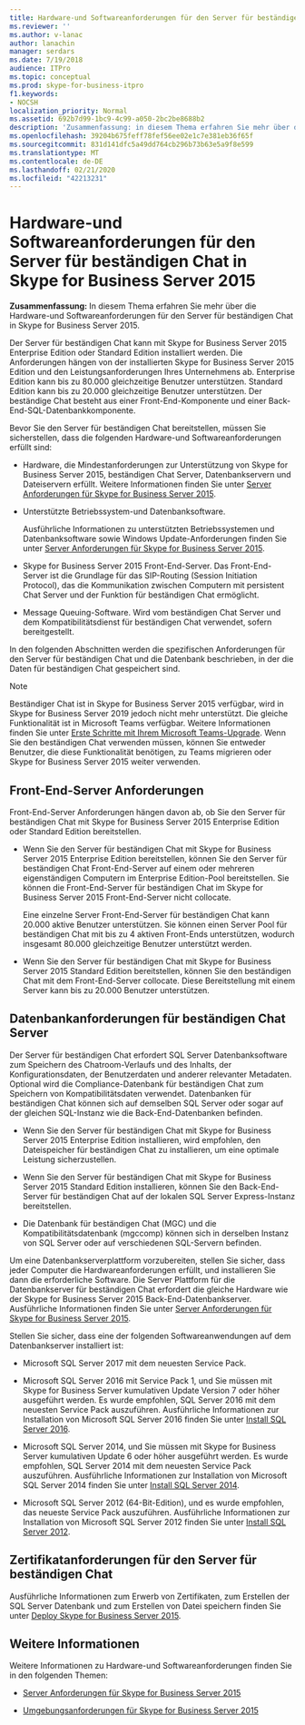 ```yaml
---
title: Hardware-und Softwareanforderungen für den Server für beständigen Chat in Skype for Business Server 2015
ms.reviewer: ''
ms.author: v-lanac
author: lanachin
manager: serdars
ms.date: 7/19/2018
audience: ITPro
ms.topic: conceptual
ms.prod: skype-for-business-itpro
f1.keywords:
- NOCSH
localization_priority: Normal
ms.assetid: 692b7d99-1bc9-4c99-a050-2bc2be8688b2
description: 'Zusammenfassung: in diesem Thema erfahren Sie mehr über die Hardware-und Softwareanforderungen für den Server für beständigen Chat in Skype for Business Server 2015.'
ms.openlocfilehash: 39204b675feff78fef56ee02e1c7e381eb36f65f
ms.sourcegitcommit: 831d141dfc5a49dd764cb296b73b63e5a9f8e599
ms.translationtype: MT
ms.contentlocale: de-DE
ms.lasthandoff: 02/21/2020
ms.locfileid: "42213231"
---
```

# <a name="hardware-and-software-requirements-for-persistent-chat-server-in-skype-for-business-server-2015"></a>Hardware-und Softwareanforderungen für den Server für beständigen Chat in Skype for Business Server 2015
 
**Zusammenfassung:** In diesem Thema erfahren Sie mehr über die Hardware-und Softwareanforderungen für den Server für beständigen Chat in Skype for Business Server 2015.
  
Der Server für beständigen Chat kann mit Skype for Business Server 2015 Enterprise Edition oder Standard Edition installiert werden. Die Anforderungen hängen von der installierten Skype for Business Server 2015 Edition und den Leistungsanforderungen Ihres Unternehmens ab. Enterprise Edition kann bis zu 80.000 gleichzeitige Benutzer unterstützen. Standard Edition kann bis zu 20.000 gleichzeitige Benutzer unterstützen. Der beständige Chat besteht aus einer Front-End-Komponente und einer Back-End-SQL-Datenbankkomponente.
  
Bevor Sie den Server für beständigen Chat bereitstellen, müssen Sie sicherstellen, dass die folgenden Hardware-und Softwareanforderungen erfüllt sind:
  
- Hardware, die Mindestanforderungen zur Unterstützung von Skype for Business Server 2015, beständigen Chat Server, Datenbankservern und Dateiservern erfüllt. Weitere Informationen finden Sie unter [Server Anforderungen für Skype for Business Server 2015](../../plan-your-deployment/requirements-for-your-environment/server-requirements.md).
    
- Unterstützte Betriebssystem-und Datenbanksoftware.
    
    Ausführliche Informationen zu unterstützten Betriebssystemen und Datenbanksoftware sowie Windows Update-Anforderungen finden Sie unter [Server Anforderungen für Skype for Business Server 2015](../../plan-your-deployment/requirements-for-your-environment/server-requirements.md).
    
- Skype for Business Server 2015 Front-End-Server. Das Front-End-Server ist die Grundlage für das SIP-Routing (Session Initiation Protocol), das die Kommunikation zwischen Computern mit persistent Chat Server und der Funktion für beständigen Chat ermöglicht. 
    
- Message Queuing-Software. Wird vom beständigen Chat Server und dem Kompatibilitätsdienst für beständigen Chat verwendet, sofern bereitgestellt.
    
In den folgenden Abschnitten werden die spezifischen Anforderungen für den Server für beständigen Chat und die Datenbank beschrieben, in der die Daten für beständigen Chat gespeichert sind.

> [!NOTE] 
> Beständiger Chat ist in Skype for Business Server 2015 verfügbar, wird in Skype for Business Server 2019 jedoch nicht mehr unterstützt. Die gleiche Funktionalität ist in Microsoft Teams verfügbar. Weitere Informationen finden Sie unter [Erste Schritte mit Ihrem Microsoft Teams-Upgrade](/microsoftteams/upgrade-start-here). Wenn Sie den beständigen Chat verwenden müssen, können Sie entweder Benutzer, die diese Funktionalität benötigen, zu Teams migrieren oder Skype for Business Server 2015 weiter verwenden. 
  
## <a name="front-end-server-requirements"></a>Front-End-Server Anforderungen

Front-End-Server Anforderungen hängen davon ab, ob Sie den Server für beständigen Chat mit Skype for Business Server 2015 Enterprise Edition oder Standard Edition bereitstellen.
  
- Wenn Sie den Server für beständigen Chat mit Skype for Business Server 2015 Enterprise Edition bereitstellen, können Sie den Server für beständigen Chat Front-End-Server auf einem oder mehreren eigenständigen Computern im Enterprise Edition-Pool bereitstellen. Sie können die Front-End-Server für beständigen Chat im Skype for Business Server 2015 Front-End-Server nicht collocate. 
    
    Eine einzelne Server Front-End-Server für beständigen Chat kann 20.000 aktive Benutzer unterstützen. Sie können einen Server Pool für beständigen Chat mit bis zu 4 aktiven Front-Ends unterstützen, wodurch insgesamt 80.000 gleichzeitige Benutzer unterstützt werden. 
    
- Wenn Sie den Server für beständigen Chat mit Skype for Business Server 2015 Standard Edition bereitstellen, können Sie den beständigen Chat mit dem Front-End-Server collocate. Diese Bereitstellung mit einem Server kann bis zu 20.000 Benutzer unterstützen. 
    
## <a name="persistent-chat-server-database-requirements"></a>Datenbankanforderungen für beständigen Chat Server

Der Server für beständigen Chat erfordert SQL Server Datenbanksoftware zum Speichern des Chatroom-Verlaufs und des Inhalts, der Konfigurationsdaten, der Benutzerdaten und anderer relevanter Metadaten. Optional wird die Compliance-Datenbank für beständigen Chat zum Speichern von Kompatibilitätsdaten verwendet. Datenbanken für beständigen Chat können sich auf demselben SQL Server oder sogar auf der gleichen SQL-Instanz wie die Back-End-Datenbanken befinden. 
  
- Wenn Sie den Server für beständigen Chat mit Skype for Business Server 2015 Enterprise Edition installieren, wird empfohlen, den Dateispeicher für beständigen Chat zu installieren, um eine optimale Leistung sicherzustellen.
    
- Wenn Sie den Server für beständigen Chat mit Skype for Business Server 2015 Standard Edition installieren, können Sie den Back-End-Server für beständigen Chat auf der lokalen SQL Server Express-Instanz bereitstellen.
    
- Die Datenbank für beständigen Chat (MGC) und die Kompatibilitätsdatenbank (mgccomp) können sich in derselben Instanz von SQL Server oder auf verschiedenen SQL-Servern befinden.
    
Um eine Datenbankserverplattform vorzubereiten, stellen Sie sicher, dass jeder Computer die Hardwareanforderungen erfüllt, und installieren Sie dann die erforderliche Software. Die Server Plattform für die Datenbankserver für beständigen Chat erfordert die gleiche Hardware wie der Skype for Business Server 2015 Back-End-Datenbankserver. Ausführliche Informationen finden Sie unter [Server Anforderungen für Skype for Business Server 2015](../../plan-your-deployment/requirements-for-your-environment/server-requirements.md).
  
Stellen Sie sicher, dass eine der folgenden Softwareanwendungen auf dem Datenbankserver installiert ist:

- Microsoft SQL Server 2017 mit dem neuesten Service Pack.

- Microsoft SQL Server 2016 mit Service Pack 1, und Sie müssen mit Skype for Business Server kumulativen Update Version 7 oder höher ausgeführt werden. Es wurde empfohlen, SQL Server 2016 mit dem neuesten Service Pack auszuführen. Ausführliche Informationen zur Installation von Microsoft SQL Server 2016 finden Sie unter [Install SQL Server 2016](https://docs.microsoft.com/sql/database-engine/install-windows/install-sql-server?view=sql-server-2016).

- Microsoft SQL Server 2014, und Sie müssen mit Skype for Business Server kumulativen Update 6 oder höher ausgeführt werden. Es wurde empfohlen, SQL Server 2014 mit dem neuesten Service Pack auszuführen. Ausführliche Informationen zur Installation von Microsoft SQL Server 2014 finden Sie unter [Install SQL Server 2014](https://docs.microsoft.com/sql/database-engine/install-windows/install-sql-server?view=sql-server-2014).

- Microsoft SQL Server 2012 (64-Bit-Edition), und es wurde empfohlen, das neueste Service Pack auszuführen. Ausführliche Informationen zur Installation von Microsoft SQL Server 2012 finden Sie unter [Install SQL Server 2012](https://go.microsoft.com/fwlink/p/?LinkID=248559).

## <a name="persistent-chat-server-certificate-requirements"></a>Zertifikatanforderungen für den Server für beständigen Chat

Ausführliche Informationen zum Erwerb von Zertifikaten, zum Erstellen der SQL Server Datenbank und zum Erstellen von Datei speichern finden Sie unter [Deploy Skype for Business Server 2015](../../deploy/deploy.md). 
  
## <a name="for-more-information"></a>Weitere Informationen

Weitere Informationen zu Hardware-und Softwareanforderungen finden Sie in den folgenden Themen:
  
- [Server Anforderungen für Skype for Business Server 2015](../../plan-your-deployment/requirements-for-your-environment/server-requirements.md)
    
- [Umgebungsanforderungen für Skype for Business Server 2015](../../plan-your-deployment/requirements-for-your-environment/environmental-requirements.md)
    

